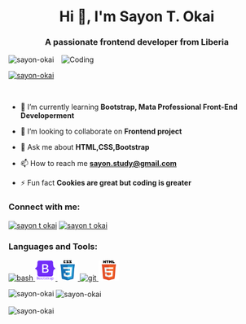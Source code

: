 

<h1 align="center">Hi 👋, I'm Sayon T. Okai</h1>
<h3 align="center">A passionate frontend developer from Liberia</h3>
<img align="right" alt="Coding" width="400" src="https://encrypted-tbn0.gstatic.com/images?q=tbn:ANd9GcTkSc2NGMvZaz1_v-XsMXcPMx6K2ULxbTkhMg&s" />
<p align="left"> <img src="https://komarev.com/ghpvc/?username=sayon-okai&label=Profile%20views&color=0e75b6&style=flat" alt="sayon-okai" /> </p>

<p align="left"> <a href="https://github.com/ryo-ma/github-profile-trophy"><img src="https://github-profile-trophy.vercel.app/?username=sayon-okai" alt="sayon-okai" /></a> </p>

<p align="left"> <a href="https://twitter.com/" target="blank"><img src="https://img.shields.io/twitter/follow/?logo=twitter&style=for-the-badge" alt="" /></a> </p>

- 🌱 I’m currently learning **Bootstrap, Mata Professional Front-End Developerment**

- 👯 I’m looking to collaborate on **Frontend project**

- 💬 Ask me about **HTML,CSS,Bootstrap**

- 📫 How to reach me **sayon.study@gmail.com**

- ⚡ Fun fact **Cookies are great but coding is greater**

<h3 align="left">Connect with me:</h3>
<p align="left">
<a href="https://linkedin.com/in/sayon t okai" target="blank"><img align="center" src="https://raw.githubusercontent.com/rahuldkjain/github-profile-readme-generator/master/src/images/icons/Social/linked-in-alt.svg" alt="sayon t okai" height="30" width="40" /></a>
<a href="https://fb.com/sayon t okai" target="blank"><img align="center" src="https://raw.githubusercontent.com/rahuldkjain/github-profile-readme-generator/master/src/images/icons/Social/facebook.svg" alt="sayon t okai" height="30" width="40" /></a>
</p>

<h3 align="left">Languages and Tools:</h3>
<p align="left"> <a href="https://www.gnu.org/software/bash/" target="_blank" rel="noreferrer"> <img src="https://www.vectorlogo.zone/logos/gnu_bash/gnu_bash-icon.svg" alt="bash" width="40" height="40"/> </a> <a href="https://getbootstrap.com" target="_blank" rel="noreferrer"> <img src="https://raw.githubusercontent.com/devicons/devicon/master/icons/bootstrap/bootstrap-plain-wordmark.svg" alt="bootstrap" width="40" height="40"/> </a> <a href="https://www.w3schools.com/css/" target="_blank" rel="noreferrer"> <img src="https://raw.githubusercontent.com/devicons/devicon/master/icons/css3/css3-original-wordmark.svg" alt="css3" width="40" height="40"/> </a> <a href="https://git-scm.com/" target="_blank" rel="noreferrer"> <img src="https://www.vectorlogo.zone/logos/git-scm/git-scm-icon.svg" alt="git" width="40" height="40"/> </a> <a href="https://www.w3.org/html/" target="_blank" rel="noreferrer"> <img src="https://raw.githubusercontent.com/devicons/devicon/master/icons/html5/html5-original-wordmark.svg" alt="html5" width="40" height="40"/> </a> </p>

<p><img align="left" src="https://github-readme-stats.vercel.app/api/top-langs?username=sayon-okai&show_icons=true&locale=en&layout=compact" alt="sayon-okai" /></p>

<p>&nbsp;<img align="center" src="https://github-readme-stats.vercel.app/api?username=sayon-okai&show_icons=true&locale=en" alt="sayon-okai" /></p>

<p><img align="center" src="https://github-readme-streak-stats.herokuapp.com/?user=sayon-okai&" alt="sayon-okai" /></p>
